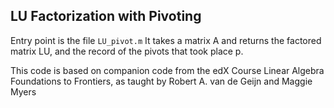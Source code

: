 ## LU Factorization with Pivoting

Entry point is the file `LU_pivot.m`
It takes a matrix A and returns the factored matrix LU, and the record of the pivots that took place p.

This code is based on companion code from the edX Course Linear Algebra Foundations to Frontiers, as taught by Robert A. van de Geijn and Maggie Myers